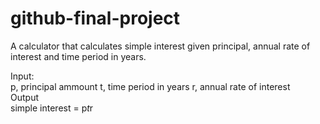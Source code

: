 # github-final-project
A calculator that calculates simple interest given principal, annual rate of interest and time period in years.

Input:                                                                                                                                                                      
  p, principal ammount
  t, time period in years
  r, annual rate of interest                                                                                                                                                   
Output                                                                                                                                                                                                                                                              
  simple interest = p*t*r
